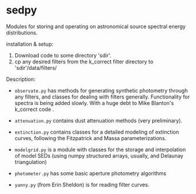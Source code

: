 sedpy
======

Modules for storing and operating on astronomical source spectral energy distributions.

installation & setup:

1. Download code to some directory 'sdir'. 
2. cp any desired filters from the k_correct filter directory to
   'sdir'/data/filters/
   
Description:
- `observate.py` has methods for generating synthetic photometry through
  any filters, and classes for dealing with filters
  generally. Functionality for spectra is being added slowly. With a
  huge debt to Mike Blanton's k_correct code .
  
- `attenuation.py` contains dust attenuation methods (very
  preliminary).

- `extinction.py` contains classes for a detailed modeling of
  extinction curves, following the Fitzpatrick and Massa parameterizations.

- `modelgrid.py` is a module with classes for the storage and
  interpolation of model SEDs (using numpy structured arrays, usually,
  and Delaunay triangulation)

- `photometer.py` has some basic aperture photometry algorithms

- `yanny.py` (from Erin Sheldon) is for reading filter curves.
